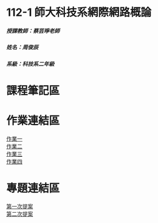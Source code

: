 # 112-1 師大科技系網際網路概論
##### 授課教師：蔡芸琤老師
##### 姓名：周俊辰
##### 系級：科技系二年級
# 課程筆記區
# 作業連結區
<a href="https://giraffe10884.github.io/my-web/">作業一</a>
<br>
<a href="https://youtu.be/gKVNGAxyNSc/">作業二</a>
<br>
<a href="https://youtu.be/29cTvhP8rnQ">作業三</a>
<br>
<a href="https://youtu.be/NpRV87qDLdQ">作業四</a>
# 專題連結區
<a href="https://www.youtube.com/watch?v=8qFFyTZUQNM">第一次提案</a>
<br>
<a href="https://www.youtube.com/watch?v=Mms9VZn_2hM">第二次提案</a>
